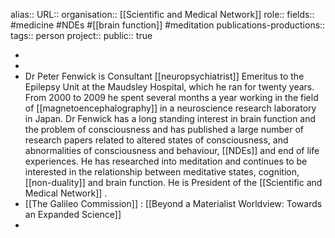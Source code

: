 alias::
URL::
organisation:: [[Scientific and Medical Network]] 
role::
fields:: #medicine #NDEs #[[brain function]] #meditation 
publications-productions:: 
tags:: person
project::
public:: true

-
-
- Dr Peter Fenwick is Consultant [[neuropsychiatrist]] Emeritus to the Epilepsy Unit at the Maudsley Hospital, which he ran for twenty years. From 2000 to 2009 he spent several months a year working in the field of [[magnetoencephalography]] in a neuroscience research laboratory in Japan. Dr Fenwick has a long standing interest in brain function and the problem of consciousness and has published a large number of research papers related to altered states of consciousness, and abnormalities of consciousness and behaviour, [[NDEs]] and end of life experiences. He has researched into meditation and continues to be interested in the relationship between meditative states, cognition, [[non-duality]] and brain function. He is President of the [[Scientific and Medical Network]] .
- [[The Galileo Commission]] : [[Beyond a Materialist Worldview: Towards an Expanded Science]]
-